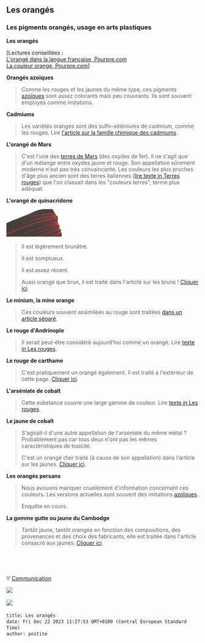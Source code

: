 ## Les orangés
### Les pigments orangés, usage en arts plastiques
 **Les orangés**

\[Lectures conseillées :  
[L'orangé dans la langue française, Pourpre.com](http://www.pourpre.com/langue/expressions.php#orange)  
[La couleur orange, Pourpre.com](http://pourpre.com/chroma/dico.php?typ=fiche&&ent=orange)\]

**Orangés azoïques**

> Comme les rouges et les jaunes du même type, ces pigments [azoïques](azoiques.html) sont assez colorants mais peu couvrants. Ils sont souvent employés comme imitations.

**Cadmiums**

> Les variétés oranges sont des sulfo-séléniures de cadmium, comme les rouges. Lire [l'article sur la famille chimique des cadmiums](cadmiums.html).

**L'orangé de Mars**

> C'est l'une des [terres de Mars](oxydesdefer.html#lesterresdemars) (des oxydes de fer). Il ne s'agit que d'un mélange entre oxydes jaune et rouge. Son appellation sûrement moderne n'est pas très convaincante. Les couleurs les plus proches d'âge plus ancien sont des terres italiennes ([lire texte in Terres rouges](terresrouges.html#siennebruleerougedepouzzolesrougevandyckocredechair)) que l'on classait dans les "couleurs terres", terme plus adéquat.

**L'orangé de quinacridone**

![](images/quinacridoneorange.jpg)

> Il est légèrement brunâtre.
> 
> Il est somptueux.
> 
> Il est assez récent.
> 
> Aussi orangé que brun, il est traité dans l'article sur les bruns ! [Cliquer ici](terresdombre.html#brundequinacridone).

**Le minium, la mine orange**

> Ces couleurs souvent assimilées au rouge sont traitées [dans un article séparé](minium.html).

**Le rouge d'Andrinople**

> Il serait peut-être considéré aujourd'hui comme un orangé. Lire [texte _in_ Les rouges](rouges.html#lerougedandrinople).

**Le rouge de carthame**

> C'est pratiquement un orangé également. Il est traité à l'extérieur de cette page. [Cliquer ici](rouges.html#lerougedecarthame).

**L'arséniate de cobalt**

> Cette substance couvre une large gamme de couleur. Lire [texte _in_ Les rouges](rouges.html#larseniatedecobalt).

**Le jaune de cobalt**

> S'agirait-il d'une autre appellation de l'arséniate du même métal ? Probablement pas car tous deux n'ont pas les mêmes caractéristiques de toxicité.
> 
> C'est un orangé clair traité (à cause de son appellation) dans l'article sur les jaunes. [Cliquer ici](jaunes.html#lejaunedecobalt).

**Les orangés persans**

> Nous avouons manquer cruellement d'information concernant ces couleurs. Les versions actuelles sont souvent des imitations [azoïques](azoiques.html).
> 
> Enquête en cours.

**La gomme gutte ou jaune du Cambodge**

> Tantôt jaune, tantôt orangée en fonction des compositions, des provenances et des choix des fabricants, elle est traitée dans l'article consacré aux jaunes. [Cliquer ici](jaunes.html#lagommegutteoujauneducambodge).



 

 ![](images/transparent122x1.gif)

![](images/flechebas.gif) [Communication](http://www.artrealite.com/annonceurs.htm) 

[![](https://cbonvin.fr/sites/regie.artrealite.com/visuels/campagne1.png)](index-2.html#20131014)

![](https://cbonvin.fr/sites/regie.artrealite.com/visuels/campagne2.png)
```
title: Les orangés
date: Fri Dec 22 2023 11:27:53 GMT+0100 (Central European Standard Time)
author: postite
```

